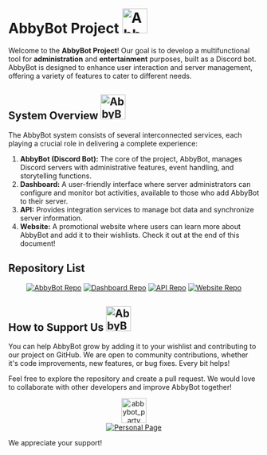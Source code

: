 # AbbyBot Project <img src="https://abbybotproject.com/static/img/emotes/abbybot_heart.png" alt="AbbyBot Heart" width="50" height="50"> 

Welcome to the **AbbyBot Project**! Our goal is to develop a multifunctional tool for **administration** and **entertainment** purposes, built as a Discord bot. AbbyBot is designed to enhance user interaction and server management, offering a variety of features to cater to different needs.

## System Overview <img src="https://abbybotproject.com/static/img/emotes/abbybot_laptop.png" alt="AbbyBot Laptop" width="50" height="50"> 

The AbbyBot system consists of several interconnected services, each playing a crucial role in delivering a complete experience:

1. **AbbyBot (Discord Bot):** The core of the project, AbbyBot, manages Discord servers with administrative features, event handling, and storytelling functions.
2. **Dashboard:** A user-friendly interface where server administrators can configure and monitor bot activities, available to those who add AbbyBot to their server.
3. **API:** Provides integration services to manage bot data and synchronize server information.
4. **Website:** A promotional website where users can learn more about AbbyBot and add it to their wishlists. Check it out at the end of this document!

## Repository List

<div align="center">

 [![AbbyBot Repo](https://img.shields.io/badge/Repository-AbbyBot-red?style=flat-square&logo=github)](https://github.com/AbbyBot/Discord-AbbyBot)
 [![Dashboard Repo](https://img.shields.io/badge/Repository-Dashboard-blue?style=flat-square&logo=github)](https://github.com/AbbyBot/AbbyBotDashboard)
 [![API Repo](https://img.shields.io/badge/Repository-API-yellow?style=flat-square&logo=github)](https://github.com/AbbyBot/AbbyBot-API)
 [![Website Repo](https://img.shields.io/badge/Repository-Website-green?style=flat-square&logo=github)](https://github.com/AbbyBot/AbbyBot-Website)

</div>

## How to Support Us <img src="https://abbybotproject.com/static/img/emotes/abbybot_think.png" alt="AbbyBot Think" width="50" height="50">

You can help AbbyBot grow by adding it to your wishlist and contributing to our project on GitHub. We are open to community contributions, whether it's code improvements, new features, or bug fixes. Every bit helps!

Feel free to explore the repository and create a pull request. 
We would love to collaborate with other developers and improve AbbyBot together! 

<div align="center">
<img src="https://github.com/user-attachments/assets/2bcece00-b46a-4b06-a4e6-1db91900d956" alt="abbybot_party" width="50" height="50">
</div>


<div align="center">
  <a href="https://abbybotproject.com" target="_blank">
    <img src="https://img.shields.io/badge/Check%20our%20website!-FF5733?style=for-the-badge&logo=internet-explorer&logoColor=white" alt="Personal Page"/>
  </a>
</div>

We appreciate your support!
